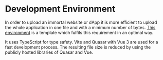 # Development Environment

In order to upload an immortal website or dApp it is more efficient to upload the whole application in one file and with a minimum number of bytes. [This environment](https://github.com/SavAct/SavWeb/tree/main/Dev%20Page) is a template which fulfils this requirement in an optimal way.

It uses TypeScript for type safety. Vite and Quasar with Vue 3 are used for a fast development process. The resulting file size is reduced by using the publicly hosted libraries of Quasar and Vue.
